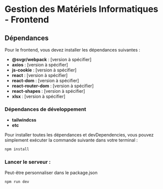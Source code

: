 # Gestion des Matériels Informatiques - Frontend

## Dépendances

Pour le frontend, vous devez installer les dépendances suivantes :

- **@svgr/webpack** : [version à spécifier]
- **axios** : [version à spécifier]
- **js-cookie** : [version à spécifier]
- **react** : [version à spécifier]
- **react-dom** : [version à spécifier]
- **react-router-dom** : [version à spécifier]
- **react-shapes** : [version à spécifier]
- **xlsx** : [version à spécifier]

### Dépendances de développement

- **tailwindcss** 
- **etc** 



Pour installer toutes les dépendances et devDependencies, vous pouvez simplement exécuter la commande suivante dans votre terminal :

```bash
npm install

```


### Lancer le serveur : 

Peut-être personnaliser dans le package.json

```bash
npm run dev

```
